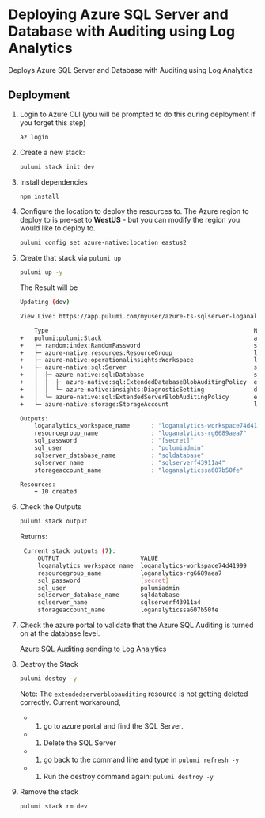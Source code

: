 # Deploying Azure SQL Server and Database with Auditing using Log Analytics

Deploys Azure SQL Server and Database with Auditing using Log Analytics


## Deployment

1. Login to Azure CLI (you will be prompted to do this during deployment if you forget this step)

    ```bash
    az login
    ```

1. Create a new stack:

    ```bash
    pulumi stack init dev
    ```
1. Install dependencies
    ```bash
    npm install
    ```
1. Configure the location to deploy the resources to.  The Azure region to deploy to is pre-set to **WestUS** - but you can modify the region you would like to deploy to.

    ```bash
    pulumi config set azure-native:location eastus2
    ```
1. Create that stack via `pulumi up`
    ```bash
    pulumi up -y
    ```

    The Result will be

    ```bash
    Updating (dev)

    View Live: https://app.pulumi.com/myuser/azure-ts-sqlserver-loganalytics/dev/updates/150

        Type                                                          Name                                 Status      
    +   pulumi:pulumi:Stack                                           azure-ts-sqlserver-loganalytics-dev  created     
    +   ├─ random:index:RandomPassword                                sqlseverpassword                     created     
    +   ├─ azure-native:resources:ResourceGroup                       loganalytics-rg                      created     
    +   ├─ azure-native:operationalinsights:Workspace                 loganalytics-workspace               created     
    +   ├─ azure-native:sql:Server                                    sqlserver                            created     
    +   │  ├─ azure-native:sql:Database                               sqldatabase                          created     
    +   │  │  ├─ azure-native:sql:ExtendedDatabaseBlobAuditingPolicy  extendeddatabaseblobauditingpolicy   created     
    +   │  │  └─ azure-native:insights:DiagnosticSetting              diagnosticsetting                    created     
    +   │  └─ azure-native:sql:ExtendedServerBlobAuditingPolicy       extendedserverblobauditingpolicy     created     
    +   └─ azure-native:storage:StorageAccount                        loganalyticssa                       created     
    
    Outputs:
        loganalytics_workspace_name      : "loganalytics-workspace74d41999"
        resourcegroup_name               : "loganalytics-rg6689aea7"
        sql_password                     : "[secret]"
        sql_user                         : "pulumiadmin"
        sqlserver_database_name          : "sqldatabase"
        sqlserver_name                   : "sqlserverf43911a4"
        storageaccount_name              : "loganalyticssa607b50fe"

    Resources:
        + 10 created
    ```
1. Check the Outputs
   ```bash
   pulumi stack output
   ```

   Returns:
   ```bash
    Current stack outputs (7):
        OUTPUT                       VALUE
        loganalytics_workspace_name  loganalytics-workspace74d41999
        resourcegroup_name           loganalytics-rg6689aea7
        sql_password                 [secret]
        sql_user                     pulumiadmin
        sqlserver_database_name      sqldatabase
        sqlserver_name               sqlserverf43911a4
        storageaccount_name          loganalyticssa607b50fe
   ```

1. Check the azure portal to validate that the Azure SQL Auditing is turned on at the database level.

   [Azure SQL Auditing sending to Log Analytics](https://share.getcloudapp.com/Kou4gEzl)

1. Destroy the Stack
   ```bash
   pulumi destoy -y
   ```

   Note:  The `extendedserverblobauditing` resource is not getting deleted correctly.
   Current workaround,
   - 1. go to azure portal and find the SQL Server.
   - 1. Delete the SQL Server
   - 1. go back to the command line and type in `pulumi refresh -y`
   - 1. Run the destroy command again:  `pulumi destroy -y`

1. Remove the stack
   ```bash
   pulumi stack rm dev
   ```
